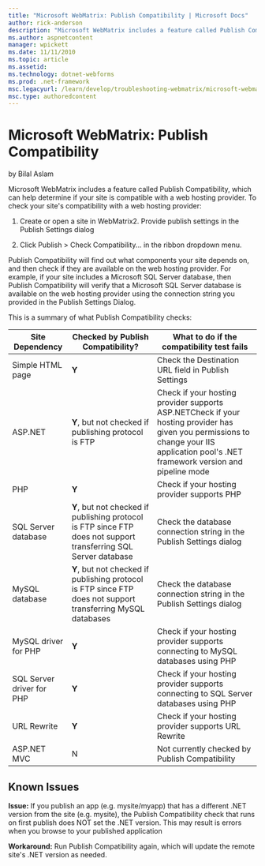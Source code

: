 ```yaml
---
title: "Microsoft WebMatrix: Publish Compatibility | Microsoft Docs"
author: rick-anderson
description: "Microsoft WebMatrix includes a feature called Publish Compatibility, which can help determine if your site is compatible with a web hosting provider. To chec..."
ms.author: aspnetcontent
manager: wpickett
ms.date: 11/11/2010
ms.topic: article
ms.assetid: 
ms.technology: dotnet-webforms
ms.prod: .net-framework
msc.legacyurl: /learn/develop/troubleshooting-webmatrix/microsoft-webmatrix-publish-compatibility
msc.type: authoredcontent
---
```

Microsoft WebMatrix: Publish Compatibility
====================
by Bilal Aslam

Microsoft WebMatrix includes a feature called Publish Compatibility, which can help determine if your site is compatible with a web hosting provider. To check your site's compatibility with a web hosting provider:

1. Create or open a site in WebMatrix2. Provide publish settings in the Publish Settings dialog 

3. Click Publish &gt; Check Compatibility... in the ribbon dropdown menu.

Publish Compatibility will find out what components your site depends on, and then check if they are available on the web hosting provider. For example, if your site includes a Microsoft SQL Server database, then Publish Compatibility will verify that a Microsoft SQL Server database is available on the web hosting provider using the connection string you provided in the Publish Settings Dialog.

This is a summary of what Publish Compatibility checks:

| Site Dependency | Checked by Publish Compatibility? | What to do if the compatibility test fails |
| --- | --- | --- |
| Simple HTML page | **Y** | Check the Destination URL field in Publish Settings |
| ASP.NET | **Y**, but not checked if publishing protocol is FTP | Check if your hosting provider supports ASP.NETCheck if your hosting provider has given you permissions to change your IIS application pool's .NET framework version and pipeline mode |
| PHP | **Y** | Check if your hosting provider supports PHP |
| SQL Server database | **Y**, but not checked if publishing protocol is FTP since FTP does not support transferring SQL Server database | Check the database connection string in the Publish Settings dialog |
| MySQL database | **Y**, but not checked if publishing protocol is FTP since FTP does not support transferring MySQL databases | Check the database connection string in the Publish Settings dialog |
| MySQL driver for PHP | **Y** | Check if your hosting provider supports connecting to MySQL databases using PHP |
| SQL Server driver for PHP | **Y** | Check if your hosting provider supports connecting to SQL Server databases using PHP |
| URL Rewrite | **Y** | Check if your hosting provider supports URL Rewrite |
| ASP.NET MVC | N | Not currently checked by Publish Compatibility |

## Known Issues

**Issue:** If you publish an app (e.g. mysite/myapp) that has a different .NET version from the site (e.g. mysite), the Publish Compatibility check that runs on first publish does NOT set the .NET version. This may result is errors when you browse to your published application

**Workaround:** Run Publish Compatibility again, which will update the remote site's .NET version as needed.
